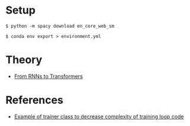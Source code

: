 # Setup

```
$ python -m spacy download en_core_web_sm
```

```
$ conda env export > environment.yml
```

# Theory

- [From RNNs to Transformers](https://dzone.com/articles/rnn-seq2seq-transformers-introduction-to-neural-ar)


# References
- [Example of trainer class to decrease complexity of training loop code](https://github.com/codertimo/BERT-pytorch/blob/master/bert_pytorch/trainer/pretrain.py)
